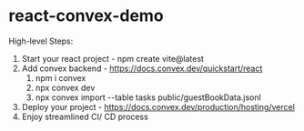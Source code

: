 # react-convex-demo

High-level Steps:
1. Start your react project - npm create vite@latest
2. Add convex backend - https://docs.convex.dev/quickstart/react
    1. npm i convex
    2. npx convex dev
    3. npx convex import --table tasks public/guestBookData.jsonl
3. Deploy your project - https://docs.convex.dev/production/hosting/vercel
4. Enjoy streamlined CI/ CD process
